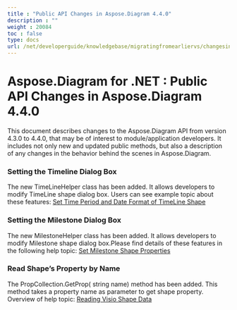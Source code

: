 ```yaml
---
title : "Public API Changes in Aspose.Diagram 4.4.0" 
description : "" 
weight : 20084 
toc : false
type: docs
url: /net/developerguide/knowledgebase/migratingfromearliervs/changesin4xx/public+api+changes+in+aspose.diagram+4.4.0/
---
```


# Aspose.Diagram for .NET : Public API Changes in Aspose.Diagram 4.4.0


This document describes changes to the Aspose.Diagram API from version 4.3.0 to 4.4.0, that may be of interest to module/application developers. It includes not only new and updated public methods, but also a description of any changes in the behavior behind the scenes in Aspose.Diagram. 

### Setting the Timeline Dialog Box

The new TimeLineHelper class has been added. It allows developers to modify TimeLine shape dialog box. Users can see example topic about these features: [Set Time Period and Date Format of TimeLine Shape](/pages/createpage.action?spaceKey=diagramnet&title=Set+Time+Period+and+Date+Format+of+Timeline+Shape&linkCreation=true&fromPageId=18350108)

### Setting the Milestone Dialog Box

The new MilestoneHelper class has been added. It allows developers to modify Milestone shape dialog box.Please find details of these features in the following help topic: [Set Milestone Shape Properties](/pages/createpage.action?spaceKey=diagramnet&title=Set+Milestone+Shape+Properties&linkCreation=true&fromPageId=18350108)

### Read Shape’s Property by Name

The PropCollection.GetProp( string name) method has been added. This method takes a property name as parameter to get shape property. Overview of help topic: [Reading Visio Shape Data](/pages/createpage.action?spaceKey=diagramnet&title=Reading+Visio+Shape+Data&linkCreation=true&fromPageId=18350108)

